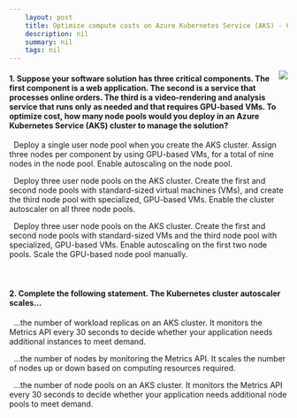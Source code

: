 ```yaml
---
    layout: post
    title: Optimize compute costs on Azure Kubernetes Service (AKS) - Configure multiple nodes and enable scale-to-zero by using AKS
    description: nil
    summary: nil
    tags: nil
---
```



 <a target="_blank" href="https://docs.microsoft.com/en-us/learn/modules/aks-optimize-compute-costs/2-node-pools/"><i class="fas fa-external-link-alt"></i> </a>
 <img align="right" src="https://docs.microsoft.com/en-us/learn/achievements/optimize-compute-costs-on-azure-kubernetes-service.svg">
####  1. Suppose your software solution has three critical components. The first component is a web application. The second is a service that processes online orders. The third is a video-rendering and analysis service that runs only as needed and that requires GPU-based VMs. To optimize cost, how many node pools would you deploy in an Azure Kubernetes Service (AKS) cluster to manage the solution?


<i class='far fa-square'></i> &nbsp;&nbsp;Deploy a single user node pool when you create the AKS cluster. Assign three nodes per component by using GPU-based VMs, for a total of nine nodes in the node pool. Enable autoscaling on the node pool.

<i class='far fa-square'></i> &nbsp;&nbsp;Deploy three user node pools on the AKS cluster. Create the first and second node pools with standard-sized virtual machines (VMs), and create the third node pool with specialized, GPU-based VMs. Enable the cluster autoscaler on all three node pools.

<i class='fas fa-check-square' style='color: Dodgerblue;'></i> &nbsp;&nbsp;Deploy three user node pools on the AKS cluster. Create the first and second node pools with standard-sized VMs and the third node pool with specialized, GPU-based VMs. Enable autoscaling on the first two node pools. Scale the GPU-based node pool manually.
<br />
<br />
<br />

####  2. Complete the following statement. The Kubernetes cluster autoscaler scales...


<i class='far fa-square'></i> &nbsp;&nbsp;...the number of workload replicas on an AKS cluster. It monitors the Metrics API every 30 seconds to decide whether your application needs additional instances to meet demand.

<i class='fas fa-check-square' style='color: Dodgerblue;'></i> &nbsp;&nbsp;...the number of nodes by monitoring the Metrics API. It scales the number of nodes up or down based on computing resources required.

<i class='far fa-square'></i> &nbsp;&nbsp;...the number of node pools on an AKS cluster. It monitors the Metrics API every 30 seconds to decide whether your application needs additional node pools to meet demand.
<br />
<br />
<br />
